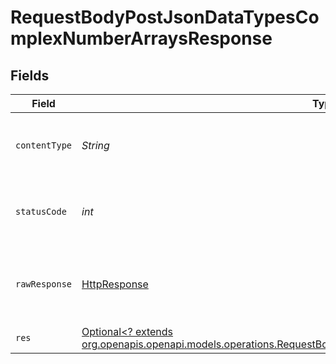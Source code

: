 # RequestBodyPostJsonDataTypesComplexNumberArraysResponse


## Fields

| Field                                                                                                                                                                                          | Type                                                                                                                                                                                           | Required                                                                                                                                                                                       | Description                                                                                                                                                                                    |
| ---------------------------------------------------------------------------------------------------------------------------------------------------------------------------------------------- | ---------------------------------------------------------------------------------------------------------------------------------------------------------------------------------------------- | ---------------------------------------------------------------------------------------------------------------------------------------------------------------------------------------------- | ---------------------------------------------------------------------------------------------------------------------------------------------------------------------------------------------- |
| `contentType`                                                                                                                                                                                  | *String*                                                                                                                                                                                       | :heavy_check_mark:                                                                                                                                                                             | HTTP response content type for this operation                                                                                                                                                  |
| `statusCode`                                                                                                                                                                                   | *int*                                                                                                                                                                                          | :heavy_check_mark:                                                                                                                                                                             | HTTP response status code for this operation                                                                                                                                                   |
| `rawResponse`                                                                                                                                                                                  | [HttpResponse<InputStream>](https://docs.oracle.com/en/java/javase/11/docs/api/java.net.http/java/net/http/HttpResponse.html)                                                                  | :heavy_check_mark:                                                                                                                                                                             | Raw HTTP response; suitable for custom response parsing                                                                                                                                        |
| `res`                                                                                                                                                                                          | [Optional<? extends org.openapis.openapi.models.operations.RequestBodyPostJsonDataTypesComplexNumberArraysRes>](../../models/operations/RequestBodyPostJsonDataTypesComplexNumberArraysRes.md) | :heavy_minus_sign:                                                                                                                                                                             | OK                                                                                                                                                                                             |